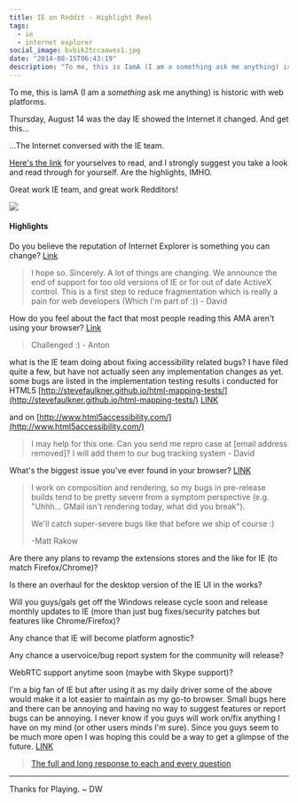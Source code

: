 ```yaml
---
title: IE on Reddit - Highlight Reel
tags:
  - ie
  - internet explorer
social_image: bvbik2tccaawex1.jpg
date: "2014-08-15T06:43:19"
description: "To me, this is IamA (I am a something ask me anything) is historic with web platforms."
---
```


To me, this is IamA (I am a _something_ ask me anything) is historic with web platforms.

Thursday, August 14 was the day IE showed the Internet it changed. And get this...

...The Internet conversed with the IE team.

[Here's the link](http://www.reddit.com/r/IAmA/comments/2dk60t/we_build_internet_explorer_i_know_right_ask_us/) for yourselves to read, and I strongly suggest you take a look and read through for yourself. Are the highlights, IMHO.

Great work IE team, and great work Redditors!

![](https://pbs.twimg.com/media/BvBIK2TCcAAweX1.jpg:large)

#### Highlights

Do you believe the reputation of Internet Explorer is something you can change? [Link](http://www.reddit.com/r/IAmA/comments/2dk60t/we_build_internet_explorer_i_know_right_ask_us/cjq8m6w)  

> I hope so. Sincerely. A lot of things are changing. We announce the end of support for too old versions of IE or for out of date ActiveX control. This is a first step to reduce fragmentation which is really a pain for web developers (Which I'm part of :)) - David

How do you feel about the fact that most people reading this AMA aren't using your browser? [Link](http://www.reddit.com/r/IAmA/comments/2dk60t/we_build_internet_explorer_i_know_right_ask_us/cjq8nj9)  

> Challenged :) - Anton

what is the IE team doing about fixing accessibility related bugs? I have filed quite a few, but have not actually seen any implementation changes as yet. some bugs are listed in the implementation testing results i conducted for HTML5 [http://stevefaulkner.github.io/html-mapping-tests/](http://stevefaulkner.github.io/html-mapping-tests/) [LINK](http://www.reddit.com/r/IAmA/comments/2dk60t/we_build_internet_explorer_i_know_right_ask_us/cjq8jph) 

and on [http://www.html5accessibility.com/](http://www.html5accessibility.com/)  

> I may help for this one. Can you send me repro case at [email address removed]? I will add them to our bug tracking system - David

What's the biggest issue you've ever found in your browser? [LINK](http://www.reddit.com/r/IAmA/comments/2dk60t/we_build_internet_explorer_i_know_right_ask_us/cjq8n1r)  

> I work on composition and rendering, so my bugs in pre-release builds tend to be pretty severe from a symptom perspective (e.g. "Uhhh... GMail isn't rendering today, what did you break").
> 
> We'll catch super-severe bugs like that before we ship of course :)
> 
> -Matt Rakow

Are there any plans to revamp the extensions stores and the like for IE (to match Firefox/Chrome)?

Is there an overhaul for the desktop version of the IE UI in the works?

Will you guys/gals get off the Windows release cycle soon and release monthly updates to IE (more than just bug fixes/security patches but features like Chrome/Firefox)?

Any chance that IE will become platform agnostic?

Any chance a uservoice/bug report system for the community will release?

WebRTC support anytime soon (maybe with Skype support)?

I'm a big fan of IE but after using it as my daily driver some of the above would make it a lot easier to maintain as my go-to browser. Small bugs here and there can be annoying and having no way to suggest features or report bugs can be annoying. I never know if you guys will work on/fix anything I have on my mind (or other users minds I'm sure). Since you guys seem to be much more open I was hoping this could be a way to get a glimpse of the future. [LINK](http://www.reddit.com/r/IAmA/comments/2dk60t/we_build_internet_explorer_i_know_right_ask_us/cjq8igv)

> [The full and long response to each and every question](http://www.reddit.com/r/IAmA/comments/2dk60t/we_build_internet_explorer_i_know_right_ask_us/cjq9aey)

* * *

Thanks for Playing. ~ DW